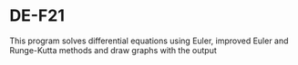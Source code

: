 # DE-F21
This program solves differential equations using Euler, improved Euler and Runge-Kutta methods and draw graphs with the output
